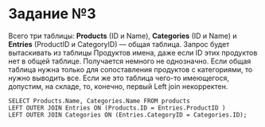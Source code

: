 # Задание №3

Всего три таблицы: **Products** (ID и Name), **Categories** (ID и Name) и **Entries** (ProductID и CategoryID) — общая таблица. Запрос будет вытаскивать из таблицы 
Продуктов имена, даже если ID этих продуктов нет в общей таблице. Получается немного не однозначно. Если общая таблица нужна только для сопоставления продуктов 
с категориями, то нужно выводить все. Если же это таблица чего-то имеющегося, допустим, на складе, то, конечно, первый Left join некорректен. 

```
SELECT Products.Name, Categories.Name FROM products
LEFT OUTER JOIN Entries ON (Products.ID = Entries.ProductID ) 
LEFT OUTER JOIN Categories ON (Entries.CategoryID = Categories.ID);
```
